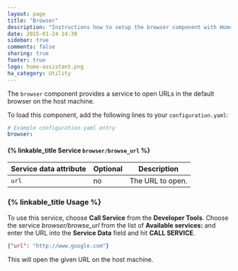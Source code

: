 ```yaml
---
layout: page
title: "Browser"
description: "Instructions how to setup the browser component with Home Assistant."
date: 2015-01-24 14:39
sidebar: true
comments: false
sharing: true
footer: true
logo: home-assistant.png
ha_category: Utility
---
```



The `browser` component provides a service to open URLs in the default browser on the host machine.

To load this component, add the following lines to your `configuration.yaml`:

```yaml
# Example configuration.yaml entry
browser:
```

#### {% linkable_title Service `browser/browse_url` %} 

| Service data attribute | Optional | Description |
| ---------------------- | -------- | ----------- |
| `url`                  |       no | The URL to open.


### {% linkable_title Usage %}

To use this service, choose **Call Service** from the **Developer Tools**. Choose the service *browser/browse_url* from the list of **Available services:** and enter the URL into the **Service Data** field and hit **CALL SERVICE**.

```json
{"url": "http://www.google.com"}
```

This will open the given URL on the host machine.
